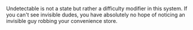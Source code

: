 Undetectable is not a state but rather a difficulty modifier in this system. If you can't see invisible dudes, you have absolutely no hope of noticing an invisible guy robbing your convenience store.